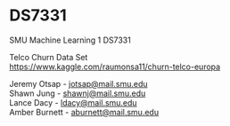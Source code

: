# DS7331
SMU Machine Learning 1 DS7331
  
Telco Churn Data Set  
https://www.kaggle.com/raumonsa11/churn-telco-europa  
  
Jeremy Otsap - jotsap@mail.smu.edu  
Shawn Jung - shawnj@mail.smu.edu  
Lance Dacy - ldacy@mail.smu.edu  
Amber Burnett - aburnett@mail.smu.edu

